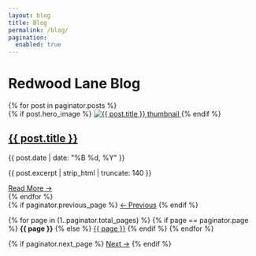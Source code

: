 ```yaml
---
layout: blog
title: Blog
permalink: /blog/
pagination:
  enabled: true
---
```

<h1>Redwood Lane Blog</h1>
<div class="blog-wrapper">
<div class="blog-list">
  {% for post in paginator.posts %}
    <article class="post-card">
      <div class="post-thumbnail">
        {% if post.hero_image %}
          <a href="{{ post.url | relative_url }}">
            <img src="{{ post.hero_image | relative_url }}" alt="{{ post.title }} thumbnail">
          </a>
        {% endif %}
      </div>
      <div class="post-content">
        <h2><a href="{{ post.url | relative_url }}">{{ post.title }}</a></h2>
        <p class="post-date">{{ post.date | date: "%B %d, %Y" }}</p>
        <p>{{ post.excerpt | strip_html | truncate: 140 }}</p>
        <a href="{{ post.url | relative_url }}" class="read-more">Read More →</a>
      </div>
    </article>
  {% endfor %}
</div>
<div class="pagination">
  {% if paginator.previous_page %}
    <a href="{{ paginator.previous_page_path | relative_url }}">← Previous</a>
  {% endif %}

  {% for page in (1..paginator.total_pages) %}
    {% if page == paginator.page %}
      <strong>{{ page }}</strong>
    {% else %}
      <a href="{{ paginator.paginate_path | replace: ':num', page | relative_url }}">{{ page }}</a>
    {% endif %}
  {% endfor %}

  {% if paginator.next_page %}
    <a href="{{ paginator.next_page_path | relative_url }}">Next →</a>
  {% endif %}
</div>
</div>
